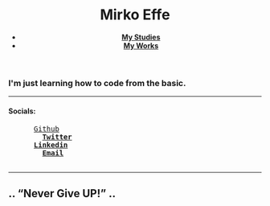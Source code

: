 <!DOCTYPE html>
<html lang="en">

<head>
  <meta charset="UTF-8">
  <meta name="author" content="Mirko Effe">
  <meta name="description" content="My First Personal Webpage">
  <title>Mirko Effe</title>
  <link rel="icon" href="favicon.ico" type="image/x-icon">
  <link rel="stylesheet" href="css/style.css">
</head>

<body>
  <header>
    <h1>Mirko Effe</h1>
    <nav>
      <ul>
        <li>
          <a href="https://github.com/mirkoeffe/WDEV-Course/tree/master/Courses" target="_blank"><b>My Studies</b></a>
        </li>
        <li>
          <a href="https://github.com/mirkoeffe/WDEV-Course/tree/master/Projects" target="_blank"><b>My Works</b></a>
        </li>
      </ul>
    </nav>
  </header>
  <main>
    <h3>I'm just learning how to code from the basic.</h3>
    <hr>
    <h4><b>Socials:</b></h4>
    <pre>
      <a href="https://github.com/mirkoeffe" target="_blank">Github</a>
        <a href="https://twitter.com/mirko_effe" target="_blank"><b>Twitter</b></a>
      <a href="https://linkedin.com/in/mirko-fede" target="_blank"><b>Linkedin</b></a>
        <a href="mailto@mirkoeffe91@gmail.com"><b>Email</b></a> 
    </pre>
  </main>
  <hr>
  <footer>
    <h2>.. <q>Never Give UP!</q> ..</h2>
  </footer>
</body>

</html>